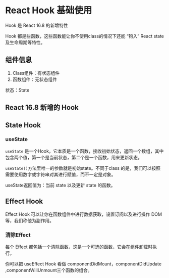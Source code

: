 # React Hook 基础使用

Hook 是 React 16.8 的新增特性

Hook 都是些函数，这些函数能让你不使用class的情况下还能 “钩入” React state 及生命周期等特性。

## 组件信息
1. Class组件：有状态组件
2. 函数组件：无状态组件

状态：State

## React 16.8 新增的 Hook

## State Hook

### useState
`useState` 是一个Hook，它本质是一个函数，接收初始状态，返回一个数组，其中包含两个值，第一个是当前状态，第二个是一个函数，用来更新状态。

`useState()`方法里唯一的参数就是初始state。不同于class 的是，我们可以按照需要使用数字或字符串对其进行赋值，而不一定是对象。

useState返回值为：当前 state 以及更新 state 的函数。

## Effect Hook
Effect Hook 可以让你在函数组件中进行数据获取，设置订阅以及进行操作 DOM等，我们称他为副作用。

### 清除Effect
每个 Effect 都包括一个清除函数，这是一个可选的函数，它会在组件卸载时执行。

你可以把 useEffect Hook 看做 componentDidMount，componentDidUpdate ,componentWillUnmount三个函数的组合。
